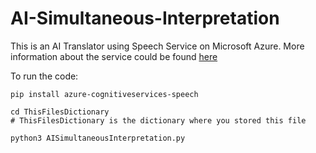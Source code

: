 # AI-Simultaneous-Interpretation

This is an AI Translator using Speech Service on Microsoft Azure. 
More information about the service could be found [here](https://docs.microsoft.com/en-gb/azure/cognitive-services/speech-service/index-speech-translation)


To run the code:
```
pip install azure-cognitiveservices-speech
```

```
cd ThisFilesDictionary
# ThisFilesDictionary is the dictionary where you stored this file
``` 

```
python3 AISimultaneousInterpretation.py
```
